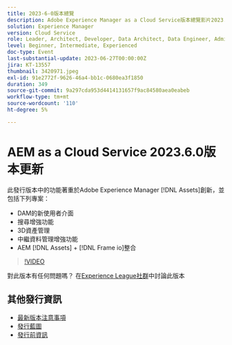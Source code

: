 ```yaml
---
title: 2023-6-0版本總覽
description: Adobe Experience Manager as a Cloud Service版本總覽影片2023.6.0此版本中的功能著重於Experience Manager Assets創新，並包括下列專案 — DAM搜尋增強功能3D資產管理中繼資料管理增強功能AEM [!DNL Assets] + [!DNL Frame io] 整合的新使用者介面
solution: Experience Manager
version: Cloud Service
role: Leader, Architect, Developer, Data Architect, Data Engineer, Admin, User
level: Beginner, Intermediate, Experienced
doc-type: Event
last-substantial-update: 2023-06-27T00:00:00Z
jira: KT-13557
thumbnail: 3420971.jpeg
exl-id: 91e2772f-9626-46a4-bb1c-0680ea3f1850
duration: 349
source-git-commit: 9a297cda953d4414131657f9ac84580aea0eabeb
workflow-type: tm+mt
source-wordcount: '110'
ht-degree: 5%

---
```


# AEM as a Cloud Service 2023.6.0版本更新


此發行版本中的功能著重於Adobe Experience Manager [!DNL Assets]創新，並包括下列專案：

* DAM的新使用者介面
* 搜尋增強功能
* 3D資產管理
* 中繼資料管理增強功能
* AEM [!DNL Assets] + [!DNL Frame io]整合

>[!VIDEO](https://video.tv.adobe.com/v/3420971/?learn=on)


對此版本有任何問題嗎？  在[Experience League社群](https://adobe.ly/444zA4U)中討論此版本

## 其他發行資訊

* [最新版本注意事項](https://experienceleague.adobe.com/docs/experience-manager-cloud-service/content/release-notes/home.html?lang=zh-Hant)
* [發行藍圖](https://experienceleague.adobe.com/docs/experience-manager-release-information/aem-release-updates/update-releases-roadmap.html?lang=zh-Hant)
* [發行前資訊](https://experienceleague.adobe.com/docs/experience-manager-cloud-service/content/release-notes/prerelease.html)
